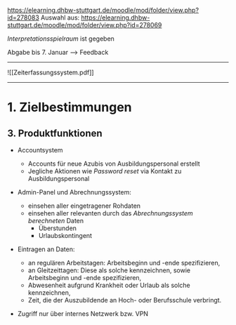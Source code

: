 https://elearning.dhbw-stuttgart.de/moodle/mod/folder/view.php?id=278083
Auswahl aus: https://elearning.dhbw-stuttgart.de/moodle/mod/folder/view.php?id=278069

_Interpretationsspielraum_ ist gegeben

Abgabe bis 7. Januar --> Feedback

---

![[Zeiterfassungssystem.pdf]]

---

# 1. Zielbestimmungen



## 3. Produktfunktionen
- Accountsystem 
	- Accounts für neue Azubis von Ausbildungspersonal erstellt 
	- Jegliche Aktionen wie _Password reset_ via Kontakt zu Ausbildungspersonal

- Admin-Panel und Abrechnungssystem:
	- einsehen aller eingetragener Rohdaten
	- einsehen aller relevanten durch das _Abrechnungssystem berechneten_ Daten
		- Überstunden
		- Urlaubskontingent

- Eintragen an Daten:
	- an regulären Arbeitstagen: Arbeitsbeginn und -ende spezifizieren,
	- an Gleitzeittagen: Diese als solche kennzeichnen, sowie Arbeitsbeginn und -ende spezifizieren,
	- Abwesenheit aufgrund Krankheit oder Urlaub als solche kennzeichnen,
	- Zeit, die der Auszubildende an Hoch- oder Berufsschule verbringt.



- Zugriff nur über internes Netzwerk bzw. VPN